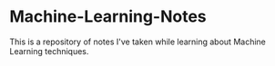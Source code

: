 # Machine-Learning-Notes
This is a repository of notes I've taken while learning about Machine Learning techniques.
